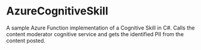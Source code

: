 # AzureCognitiveSkill

A sample Azure Function implementation of a Cognitive Skill in C#. Calls the content moderator cognitive service and gets the identified PII from the content posted.
